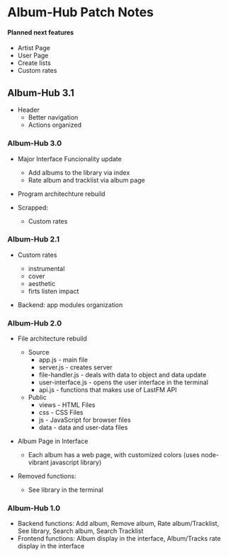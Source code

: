 # Album-Hub Patch Notes

#### Planned next features

- Artist Page
- User Page
- Create lists
- Custom rates

## Album-Hub 3.1

- Header
  - Better navigation
  - Actions organized

### Album-Hub 3.0

- Major Interface Funcionality update
  - Add albums to the library via index
  - Rate album and tracklist via album page
  
- Program architechture rebuild

- Scrapped:
  - Custom rates

### Album-Hub 2.1

- Custom rates
  - instrumental
  - cover
  - aesthetic
  - firts listen impact

- Backend: app modules organization

### Album-Hub 2.0

- File architecture rebuild
  - Source
    -  app.js - main file
    -  server.js - creates server
    -  file-handler.js - deals with data to object and data update
    -  user-interface.js - opens the user interface in the terminal
    -  api.js - functions that makes use of LastFM API
  - Public
    - views - HTML Files
    - css - CSS Files
    - js - JavaScript for browser files
    - data - data and user-data files

- Album Page in Interface
  - Each album has a web page, with customized colors (uses node-vibrant javascript library)

- Removed functions:
  - See library in the terminal

### Album-Hub 1.0

- Backend functions: Add album, Remove album, Rate album/Tracklist, See library, Search album, Search Tracklist
- Frontend functions: Album display in the interface, Album/Tracks rate display in the interface